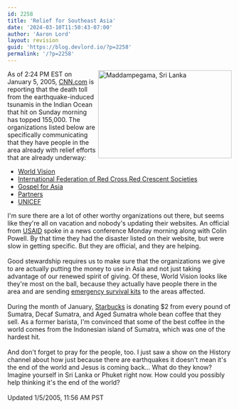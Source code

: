```yaml
---
id: 2258
title: 'Relief for Southeast Asia'
date: '2024-03-10T11:50:43-07:00'
author: 'Aaron Lord'
layout: revision
guid: 'https://blog.devlord.io/?p=2258'
permalink: '/?p=2258'
---
```


<a href="http://www.state.gov/r/pa/ei/pix/b/sa/40058.htm"><img align="right" alt="Maddampegama, Sri Lanka" border="0" height="197" src="http://www.state.gov/cms_images/2004_12_26_7593737_600.jpg" width="300" /></a>As of 2:24 PM EST on January 5, 2005, <a href="http://www.cnn.com/2005/WORLD/asiapcf/01/05/missing.americans/index.html" target="_blank" rel="noopener">CNN.com</a> is reporting that the death toll from the earthquake-induced tsunamis in the Indian Ocean that hit on Sunday morning has topped 155,000.  The organizations listed below are specifically communicating that they have people in the area already with relief efforts that are already underway:<br /><ul><li><a href="http://www.worldvision.org/worldvision/comms2.nsf/stable/erdm_indianoceanquake?Open&amp;lid=tsunami&amp;lpos=main1text" target="_blank" rel="noopener">World Vision</a></li><li><a href="http://www.ifrc.org/index.asp" target="_blank" rel="noopener">International Federation of Red Cross Red Crescent Societies</a></li><li><a href="http://www.gfa.org/gfa/latestnewsarticle?wid=2453" target="_blank" rel="noopener">Gospel for Asia</a></li><li><a href="http://partnersworld.org/support_page.html" target="_blank" rel="noopener">Partners</a></li><li><a href="http://www.unicef.org/infobycountry/indonesia_24608.html" target="_blank" rel="noopener">UNICEF</a></li></ul>I'm sure there are a lot of other worthy organizations out there, but seems like they're all on vacation and nobody's updating their websites.  An official from <a href="http://www.usaid.gov/" target="_blank" rel="noopener">USAID</a> spoke in a news conference Monday morning along with Colin Powell. By that time they had the disaster listed on their website, but were slow in getting specific. But they are official, and they are helping.<br /><br />Good stewardship requires us to make sure that the organizations we give to are actually putting the money to use in Asia and not just taking advantage of our renewed spirit of giving.  Of these, World Vision looks like they're most on the ball, because they actually have people there in the area and are sending <a href="http://donate.wvus.org/OA_HTML/xxwvibeCCtpItmDspRte.jsp?item=456&amp;section=1002" target="_blank" rel="noopener">emergency survival kits</a> to the areas affected.<br /><br />During the month of January, <a href="http://www.starbucks.com/aboutus/pressdesc.asp?id=467" target="_blank" rel="noopener">Starbucks</a> is donating $2 from every pound of Sumatra, Decaf Sumatra, and Aged Sumatra whole bean coffee that they sell.  As a former barista, I'm convinced that some of the best coffee in the world comes from the Indonesian island of Sumatra, which was one of the hardest hit.<br /><br />And don't forget to pray for the people, too.  I just saw a show on the History channel about how just because there are earthquakes it doesn't mean it's the end of the world and Jesus is coming back...  What do they know?  Imagine yourself in Sri Lanka or Phuket right now.  How could you possibly help thinking it's the end of the world?<br /><br /><span class="posted">Updated 1/5/2005, 11:56 AM PST</span><div class="blogger-post-footer"><img width='1' height='1' src='https://blogger.googleusercontent.com/tracker/2602771351651662379-5676408426980095260?l=mustfollow.blogspot.com' alt='' /></div>